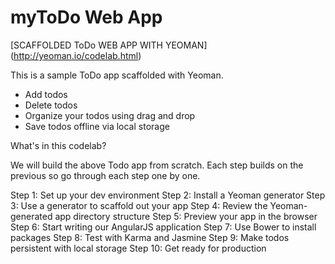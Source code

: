 myToDo Web App
======

[SCAFFOLDED ToDo WEB APP WITH YEOMAN] (http://yeoman.io/codelab.html)

This is a sample ToDo app scaffolded with Yeoman.
- Add todos
- Delete todos
- Organize your todos using drag and drop
- Save todos offline via local storage


What's in this codelab?

We will build the above Todo app from scratch. Each step builds on the previous so go through each step one by one.

Step 1: Set up your dev environment
Step 2: Install a Yeoman generator
Step 3: Use a generator to scaffold out your app
Step 4: Review the Yeoman-generated app directory structure
Step 5: Preview your app in the browser
Step 6: Start writing our AngularJS application
Step 7: Use Bower to install packages
Step 8: Test with Karma and Jasmine
Step 9: Make todos persistent with local storage
Step 10: Get ready for production
